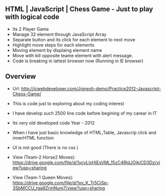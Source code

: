 ## HTML | JavaScript | Chess Game - Just to play with logical code
 - Its 2 Player Game 
 - Manage 32 element through JavaScript Array 
 - Separate button and its click for each element to next move
 - Highlight move steps for each elements
 - Moving element by displaing element name 
 - Move with kill opposite teame element with alert message.
 - Code is breaking in lattest browser now (Running in IE browser)

 ## Overview 

 - Url: http://jcwebdeveloper.com/Jignesh-demo/Practice2012-Javascript-Chess-Game/

 - This is code just to exploring about my coding interest
 - I have develop such 2500 line code before begining of my carear in IT 
 - Its very old developed code Year - 2012
 - When i have just basic knowledge of HTML,Table, Javascrip click and innerHTML function
 - UI is not good (There is no css )
 - View  (Team-2 Horse2 Moves): https://drive.google.com/file/d/1ycvLlxHIEsVMi_15zC4RldJOjkiCD3Dz/view?usp=sharing
 - View (Team-1 Queen Moves): https://drive.google.com/file/d/1xv_K_Tr5CiSp-3SbMCCU_tga9ZrmNum7/view?usp=sharing



















